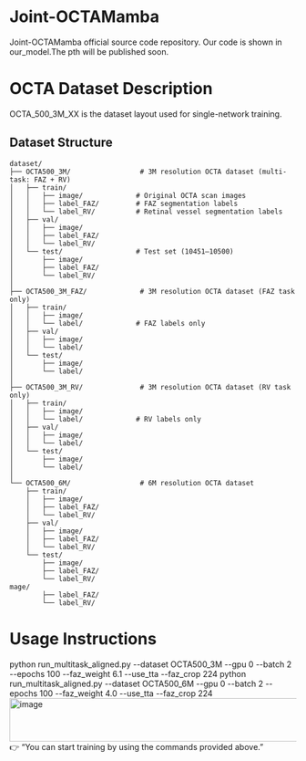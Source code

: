 # Joint-OCTAMamba
Joint-OCTAMamba official source code repository.
Our code is shown in our_model.The pth will be published soon.
# OCTA Dataset Description
OCTA_500_3M_XX is the dataset layout used for single-network training.
## Dataset Structure
```
dataset/
├── OCTA500_3M/                 # 3M resolution OCTA dataset (multi-task: FAZ + RV)
│   ├── train/
│   │   ├── image/             # Original OCTA scan images
│   │   ├── label_FAZ/         # FAZ segmentation labels
│   │   └── label_RV/          # Retinal vessel segmentation labels
│   ├── val/
│   │   ├── image/
│   │   ├── label_FAZ/
│   │   └── label_RV/
│   └── test/                  # Test set (10451–10500)
│       ├── image/
│       ├── label_FAZ/
│       └── label_RV/
│
├── OCTA500_3M_FAZ/             # 3M resolution OCTA dataset (FAZ task only)
│   ├── train/
│   │   ├── image/
│   │   └── label/             # FAZ labels only
│   ├── val/
│   │   ├── image/
│   │   └── label/
│   └── test/
│       ├── image/
│       └── label/
│
├── OCTA500_3M_RV/              # 3M resolution OCTA dataset (RV task only)
│   ├── train/
│   │   ├── image/
│   │   └── label/             # RV labels only
│   ├── val/
│   │   ├── image/
│   │   └── label/
│   └── test/
│       ├── image/
│       └── label/
│
└── OCTA500_6M/                 # 6M resolution OCTA dataset
    ├── train/
    │   ├── image/
    │   ├── label_FAZ/
    │   └── label_RV/
    ├── val/
    │   ├── image/
    │   ├── label_FAZ/
    │   └── label_RV/
    └── test/
        ├── image/
        ├── label_FAZ/
        └── label_RV/
mage/
        ├── label_FAZ/
        └── label_RV/
```
# Usage Instructions
python run_multitask_aligned.py --dataset OCTA500_3M --gpu 0 --batch 2 --epochs 100 --faz_weight 6.1 --use_tta --faz_crop 224
python run_multitask_aligned.py --dataset OCTA500_6M --gpu 0 --batch 2 --epochs 100 --faz_weight 4.0 --use_tta --faz_crop 224<img width="610" height="76" alt="image" src="https://github.com/user-attachments/assets/88a7266b-27c0-4926-8587-edd96bd94f29" />
👉 “You can start training by using the commands provided above.”


